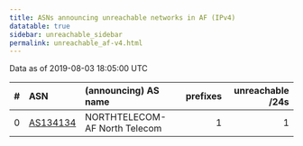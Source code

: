 ```yaml
---
title: ASNs announcing unreachable networks in AF (IPv4)
datatable: true
sidebar: unreachable_sidebar
permalink: unreachable_af-v4.html
---
```


Data as of 2019-08-03 18:05:00 UTC


<div class="datatable-begin"></div>

|   # | ASN                                      | (announcing) AS name          |   prefixes |   unreachable /24s |
|----:|:-----------------------------------------|:------------------------------|-----------:|-------------------:|
|   0 | [AS134134](unreachable_AS134134-v4.html) | NORTHTELECOM-AF North Telecom |          1 |                  1 |

<div class="datatable-end"></div>